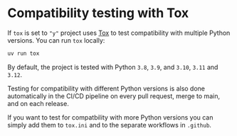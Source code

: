 # Compatibility testing with Tox

If `tox` is set to `"y"` project uses [Tox](https://tox.wiki/en/latest/)
to test compatibility with multiple Python versions. You can run `tox` locally:

```sh
uv run tox
```

By default, the project is tested with Python `3.8`, `3.9`, and `3.10`, `3.11` and `3.12`.

Testing for compatibility with different Python versions is also done automatically in the CI/CD pipeline on every pull request, merge
to main, and on each release.

If you want to test for compatbility with more Python versions you can simply add them to `tox.ini` and to the separate workflows in `.github`.
